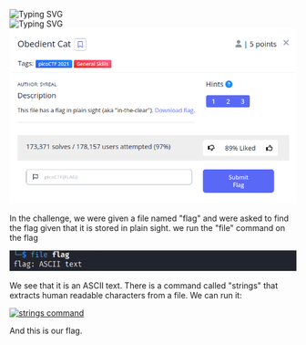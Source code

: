 
![Typing SVG](https://readme-typing-svg.herokuapp.com?font=Fira+Code&pause=1000&width=435&size=35&lines=Obedient+Cat)
<br>
![Typing SVG](https://readme-typing-svg.herokuapp.com?font=Fira+Code&weight=500&pause=1000&color=F7F7F7&width=435&lines=General+Skills)
![Challenge Description](Screenshot_2023-04-20_15-12-30.png)

In the challenge, we were given a file named "flag" and were asked to find the flag given that it is stored in plain sight.
we run the "file" command on the flag

![file command](obedient_cat_file.png)

We see that it is an ASCII text.
There is a command called "strings" that extracts human readable characters from a file. We can run it:

[![strings command]([./obedietn_cat_flag.png](https://raw.githubusercontent.com/L3AK-TEAM/picoctf-writeups/main/General%20Skills/Obedient%20Cat/obedietn%20_cat_flag.png))](https://raw.githubusercontent.com/L3AK-TEAM/picoctf-writeups/main/General%20Skills/Obedient%20Cat/obedietn%20_cat_flag.png)

And this is our flag.
